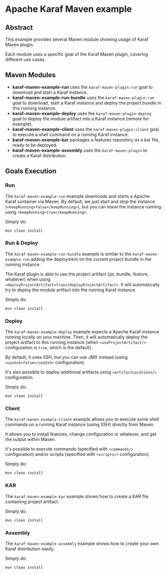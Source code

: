 <!--
    Licensed to the Apache Software Foundation (ASF) under one
    or more contributor license agreements.  See the NOTICE file
    distributed with this work for additional information
    regarding copyright ownership.  The ASF licenses this file
    to you under the Apache License, Version 2.0 (the
    "License"); you may not use this file except in compliance
    with the License.  You may obtain a copy of the License at

      http://www.apache.org/licenses/LICENSE-2.0

    Unless required by applicable law or agreed to in writing,
    software distributed under the License is distributed on an
    "AS IS" BASIS, WITHOUT WARRANTIES OR CONDITIONS OF ANY
    KIND, either express or implied.  See the License for the
    specific language governing permissions and limitations
    under the License.
-->
# Apache Karaf Maven example

## Abstract

This example provides several Maven module showing usage of Karaf Maven plugin.

Each module uses a specific goal of the Karaf Maven plugin, covering different use cases.

## Maven Modules

* **karaf-maven-example-run** uses the `karaf-maven-plugin:run` goal to download and start a Karaf instance.
* **karaf-maven-example-run-bundle** uses the `karaf-maven-plugin:run` goal to download, start a Karaf instance and deploy the project bundle in this running instance.
* **karaf-maven-example-deploy** uses the `karaf-maven-plugin:deploy` goal to deploy the module artifact into a Karaf instance (remote for example).
* **karaf-maven-example-client** uses the `karaf-maven-plugin:client` goal to execute a shell command on a running Karaf instance.
* **karaf-maven-example-kar** packages a features repository as a kar file, ready to be deployed.
* **karaf-maven-example-assembly** uses the `karaf-maven-plugin` to create a Karaf distribution.

## Goals Execution

### Run

The `karaf-maven-example-run` example downloads and starts a Apache Karaf container via Maven. By default, we just start and stop the instance (`<keepRunning>false</keepRunning>`),
but you can leave the instance running using `<keepRunning>true</keepRunning>`.

Simply do:

```
mvn clean install
```

### Run & Deploy

The `karaf-maven-example-run-bundle` example is similar to the `karaf-maven-example-run` adding the deployment on the current project bundle in the running instance.

The Karaf plugin is able to use the project artifact (jar, bundle, feature, whatever) when using `<deployProjectArtifact>true</deployProjectArtifact>`.
It will automatically try to deploy the module artifact into the running Karaf instance.

Simply do:

```
mvn clean install
```

### Deploy

The `karaf-maven-example-deploy` example expects a Apache Karaf instance running locally on your machine. Then, it will automatically deploy the project artifact
to this running instance (when `<useProjectArtifact/>` configuration is `true`, which is the default).

By default, it uses SSH, but you can use JMX instead (using `<useSsh>false</useSsh>` configuration).

It's also possible to deploy additional artifacts using `<artifactLocations/>` configuration.

Simply do:

```
mvn clean install
```

### Client

The `karaf-maven-example-client` example allows you to execute some shell commands on a running Karaf instance (using SSH) directly from Maven.

It allows you to install features, change configuration or whatever, and get the output within Maven.

It's possible to execute commands (specified with `<commands/>` configuration) and/or scripts (specified with `<scripts/>` configuration).

Simply do:

```
mvn clean install
```

### KAR

The `karaf-maven-example-kar` example shows how to create a KAR file containing project artifact.

Simply do:

```
mvn clean install
```

### Assembly

The `karaf-maven-example-assembly` example shows how to create your own Karaf distribution easily.

Simply do:

```
mvn clean install
```